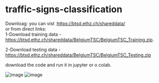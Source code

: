# traffic-signs-classification

Downloag:
you can vist :https://btsd.ethz.ch/shareddata/                                            
or from direct links:                                                                   
1-Download training data -https://btsd.ethz.ch/shareddata/BelgiumTSC/BelgiumTSC_Training.zip.                  

2-Download testing data - https://btsd.ethz.ch/shareddata/BelgiumTSC/BelgiumTSC_Testing.zip

download the code and run it in jupyter or o colab.

![image](https://user-images.githubusercontent.com/81778920/113357895-9e94dc80-92f9-11eb-9803-11672dc9f756.png)
![image](https://user-images.githubusercontent.com/81778920/113358057-f03d6700-92f9-11eb-8bd5-f5aba798afd6.png)

